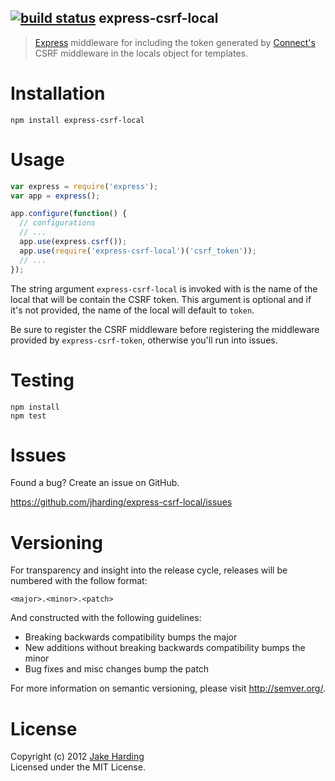 [![build status](https://secure.travis-ci.org/jharding/express-csrf-local.png)](http://travis-ci.org/jharding/express-csrf-local)
express-csrf-local
------------------

> [Express][express] middleware for including the token generated by [Connect's][connect] CSRF middleware in the locals object for templates.

[express]: http://www.expressjs.com
[connect]: http://www.senchalabs.org/connect

Installation
============

```
npm install express-csrf-local
```

Usage
=====

```javascript
var express = require('express');
var app = express();

app.configure(function() {
  // configurations
  // ...
  app.use(express.csrf());
  app.use(require('express-csrf-local')('csrf_token'));
  // ...
});
```

The string argument `express-csrf-local` is invoked with is the name of the local that will be contain the CSRF token. This argument is optional and if it's not provided, the name of the local will default to `token`.

Be sure to register the CSRF middleware before registering the middleware provided by `express-csrf-token`, otherwise you'll run into issues.

Testing
=======

```
npm install
npm test
```

Issues
======

Found a bug? Create an issue on GitHub.

https://github.com/jharding/express-csrf-local/issues

Versioning
==========

For transparency and insight into the release cycle, releases will be numbered with the follow format:

`<major>.<minor>.<patch>`

And constructed with the following guidelines:

* Breaking backwards compatibility bumps the major
* New additions without breaking backwards compatibility bumps the minor
* Bug fixes and misc changes bump the patch

For more information on semantic versioning, please visit http://semver.org/.

License
=======

Copyright (c) 2012 [Jake Harding](http://thejakeharding.com)  
Licensed under the MIT License.
